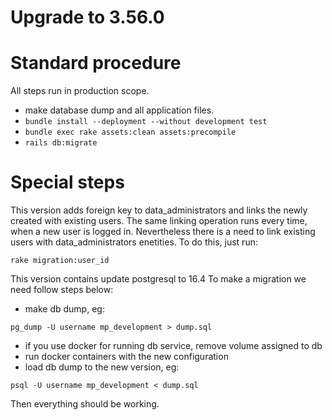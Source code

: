 # Upgrade to 3.56.0

# Standard procedure

All steps run in production scope.

- make database dump and all application files.
- `bundle install --deployment --without development test`
- `bundle exec rake assets:clean assets:precompile`
- `rails db:migrate`

# Special steps

This version adds foreign key to data_administrators and links the newly created
with existing users. The same linking operation runs every time, when a new user
is logged in. Nevertheless there is a need to link existing users with data_administrators
enetities. To do this, just run:

`rake migration:user_id`

This version contains update postgresql to 16.4
To make a migration we need follow steps below:

- make db dump, eg:

```
pg_dump -U username mp_development > dump.sql
```

- if you use docker for running db service, remove volume
  assigned to db
- run docker containers with the new configuration
- load db dump to the new version, eg:

```
psql -U username mp_development < dump.sql
```

Then everything should be working.
